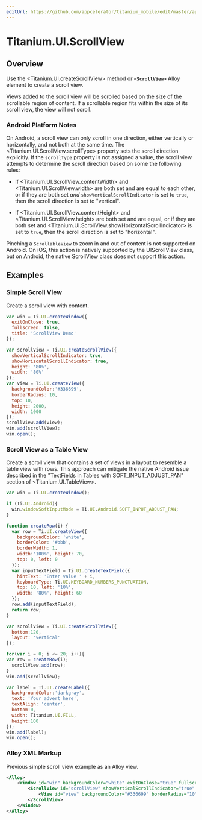 ```yaml
---
editUrl: https://github.com/appcelerator/titanium_mobile/edit/master/apidoc/Titanium/UI/ScrollView.yml
---
```

# Titanium.UI.ScrollView

<TypeHeader/>

## Overview

Use the <Titanium.UI.createScrollView> method or **`<ScrollView>`** Alloy element to create a scroll view.

Views added to the scroll view will be scrolled based on the size of the scrollable region of
content. If a scrollable region fits within the size of its scroll view, the view will not
scroll.

### Android Platform Notes

On Android, a scroll view can only scroll in one direction, either vertically or horizontally,
and not both at the same time. The <Titanium.UI.ScrollView.scrollType> property sets the scroll
direction explicitly. If the `scrollType` property is not assigned a value, the scroll view
attempts to determine the scroll direction based on some the following rules:

* If <Titanium.UI.ScrollView.contentWidth> and <Titanium.UI.ScrollView.width> are both
set and are equal to each other, or if they are both set
*and* `showVerticalScrollIndicator` is set to `true`, then the scroll direction is set to
"vertical".

* If <Titanium.UI.ScrollView.contentHeight> and <Titanium.UI.ScrollView.height> are
both set and are equal, or if they are both set and <Titanium.UI.ScrollView.showHorizontalScrollIndicator> is set to
`true`, then the scroll direction is set to "horizontal".

Pinching a `ScrollableView` to zoom in and out of content is not supported on Android. On iOS, this action
is natively supported by the UIScrollView class, but on Android, the native ScrollView class does
not support this action.

## Examples

### Simple Scroll View

Create a scroll view with content.

``` js
var win = Ti.UI.createWindow({
  exitOnClose: true,
  fullscreen: false,
  title: 'ScrollView Demo'
});

var scrollView = Ti.UI.createScrollView({
  showVerticalScrollIndicator: true,
  showHorizontalScrollIndicator: true,
  height: '80%',
  width: '80%'
});
var view = Ti.UI.createView({
  backgroundColor:'#336699',
  borderRadius: 10,
  top: 10,
  height: 2000,
  width: 1000
});
scrollView.add(view);
win.add(scrollView);
win.open();
```

### Scroll View as a Table View

Create a scroll view that contains a set of views in a layout to resemble a table view with
rows. This approach can mitigate the native Android issue described in the "TextFields in
Tables with SOFT_INPUT_ADJUST_PAN" section of <Titanium.UI.TableView>.

``` js
var win = Ti.UI.createWindow();

if (Ti.UI.Android){
  win.windowSoftInputMode = Ti.UI.Android.SOFT_INPUT_ADJUST_PAN;
}

function createRow(i) {
  var row = Ti.UI.createView({
    backgroundColor: 'white',
    borderColor: '#bbb',
    borderWidth: 1,
    width:'100%', height: 70,
    top: 0, left: 0
  });
  var inputTextField = Ti.UI.createTextField({
    hintText: 'Enter value ' + i,
    keyboardType: Ti.UI.KEYBOARD_NUMBERS_PUNCTUATION,
    top: 10, left: '10%',
    width: '80%', height: 60
  });
  row.add(inputTextField);
  return row;
}

var scrollView = Ti.UI.createScrollView({
  bottom:120,
  layout: 'vertical'
});

for(var i = 0; i <= 20; i++){
var row = createRow(i);
  scrollView.add(row);
}
win.add(scrollView);

var label = Ti.UI.createLabel({
  backgroundColor:'darkgray',
  text: 'Your advert here',
  textAlign: 'center',
  bottom:0,
  width: Titanium.UI.FILL,
  height:100
});
win.add(label);
win.open();
```

### Alloy XML Markup

Previous simple scroll view example as an Alloy view.

 ``` xml
 <Alloy>
     <Window id="win" backgroundColor="white" exitOnClose="true" fullscreen="false" title="ScrollView Demo">
         <ScrollView id="scrollView" showVerticalScrollIndicator="true" showHorizontalScrollIndicator="true" height="80%" width="80%">
             <View id="view" backgroundColor="#336699" borderRadius="10" top="10" height="2000" width="1000" />
         </ScrollView>
     </Window>
 </Alloy>
 ```

<ApiDocs/>
